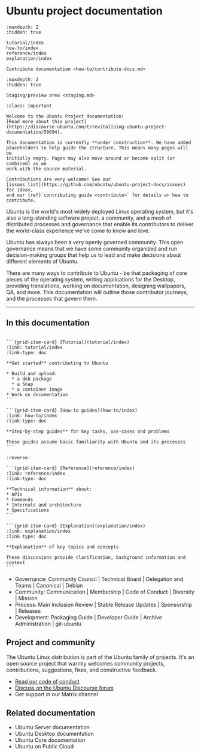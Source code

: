 # Ubuntu project documentation

```{toctree}
:maxdepth: 2
:hidden: true

tutorial/index
how-to/index
reference/index
explanation/index

Contribute documentation <how-to/contribute-docs.md>
```

```{toctree}
:maxdepth: 2
:hidden: true

Staging/preview area <staging.md>
```

```{admonition} **Work in progress**
:class: important

Welcome to the Ubuntu Project documentation!
[Read more about this project](https://discourse.ubuntu.com/t/revitalising-ubuntu-project-documentation/58694).

This documentation is currently **under construction**. We have added
placeholders to help guide the structure. This means many pages will be
initially empty. Pages may also move around or become split (or combined) as we
work with the source material.

Contributions are very welcome! See our
[issues list](https://github.com/ubuntu/ubuntu-project-docs/issues) for ideas,
and our {ref}`contributing guide <contribute>` for details on how to contribute.
```

Ubuntu is the world's most widely deployed Linux operating system, but it's also
a long-standing software project, a community, and a mesh of distributed
processes and governance that enable its contributors to deliver the world-class
experience we've come to know and love.

Ubuntu has always been a very openly governed community. This open governance
means that we have some community organized and run decision-making groups that
help us to lead and make decisions about different elements of Ubuntu.

There are many ways to contribute to Ubuntu - be that packaging of core pieces
of the operating system, writing applications for the Desktop, providing
translations, working on documentation, designing wallpapers, QA, and more.
This documentation will outline those contributor journeys, and the processes
that govern them.

---------

## In this documentation

````{grid} 1 1 2 2

```{grid-item-card} [Tutorial](tutorial/index)
:link: tutorial/index
:link-type: doc

**Get started** contributing to Ubuntu

* Build and upload:
  * a deb package
  * a Snap
  * a container image
* Work on documentation
```

```{grid-item-card} [How-to guides](how-to/index)
:link: how-to/index
:link-type: doc

**Step-by-step guides** for key tasks, use-cases and problems

These guides assume basic familiarity with Ubuntu and its processes
```

````

````{grid} 1 1 2 2
:reverse:

```{grid-item-card} [Reference](reference/index)
:link: reference/index
:link-type: doc

**Technical information** about:
* APIs
* Commands
* Internals and architecture
* Specifications
```

```{grid-item-card} [Explanation](explanation/index)
:link: explanation/index
:link-type: doc

**Explanation** of key topics and concepts

These discussions provide clarification, background information and context
```

````

- Governance: Community Council | Technical Board | Delegation and Teams |
  Canonical | Debian
- Community: Communication | Membership | Code of Conduct | Diversity | Mission
- Process: Main Inclusion Review | Stable Release Updates | Sponsorship |
  Releases
- Development: Packaging Guide | Developer Guide | Archive Administration |
  git-ubuntu

## Project and community

The Ubuntu Linux distribution is part of the Ubuntu family of projects. It's an
open source project that warmly welcomes community projects, contributions,
suggestions, fixes, and constructive feedback.

* [Read our code of conduct](https://ubuntu.com/community/ethos/code-of-conduct)
* [Discuss on the Ubuntu Discourse forum](https://discourse.ubuntu.com/)
* Get support in our Matrix channel

## Related documentation

- Ubuntu Server documentation
- Ubuntu Desktop documentation
- Ubuntu Core documentation
- Ubuntu on Public Cloud
